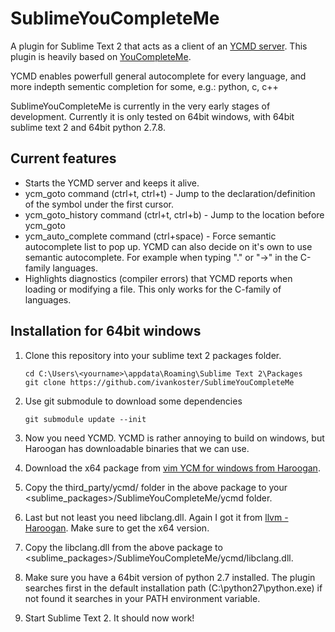 SublimeYouCompleteMe
====================
A plugin for Sublime Text 2 that acts as a client of an [YCMD server](https://github.com/Valloric/ycmd).
This plugin is heavily based on [YouCompleteMe](https://github.com/Valloric/YouCompleteMe).

YCMD enables powerfull general autocomplete for every language, and more indepth sementic completion for some, e.g.: python, c, c++

SublimeYouCompleteMe is currently in the very early stages of development.
Currently it is only tested on 64bit windows, with 64bit sublime text 2 and 64bit python 2.7.8.

Current features
----------------
* Starts the YCMD server and keeps it alive.
* ycm_goto command (ctrl+t, ctrl+t) - Jump to the declaration/definition of the symbol under the first cursor.
* ycm_goto_history command (ctrl+t, ctrl+b) - Jump to the location before ycm_goto
* ycm_auto_complete command (ctrl+space) - Force semantic autocomplete list to pop up. YCMD can also decide on it's own to use semantic autocomplete. For example when typing "." or "->" in the C-family languages.
* Highlights diagnostics (compiler errors) that YCMD reports when loading or modifying a file. This only works for the C-family of languages.

Installation for 64bit windows
-------------------------
1.  Clone this repository into your sublime text 2 packages folder.

        cd C:\Users\<yourname>\appdata\Roaming\Sublime Text 2\Packages
        git clone https://github.com/ivankoster/SublimeYouCompleteMe

2.  Use git submodule to download some dependencies

        git submodule update --init

3.  Now you need YCMD. YCMD is rather annoying to build on windows, but Haroogan has downloadable binaries that we can use.
4.  Download the x64 package from [vim YCM for windows from Haroogan](https://bitbucket.org/Haroogan/vim-youcompleteme-for-windows).
5.  Copy the third_party/ycmd/ folder in the above package to your <sublime_packages>/SublimeYouCompleteMe/ycmd folder.
6.  Last but not least you need libclang.dll. Again I got it from [llvm - Haroogan](https://bitbucket.org/Haroogan/llvm-for-windows). Make sure to get the x64 version.
7.  Copy the libclang.dll from the above package to <sublime_packages>/SublimeYouCompleteMe/ycmd/libclang.dll.
8.  Make sure you have a 64bit version of python 2.7 installed. The plugin searches first in the default installation path (C:\\python27\\python.exe) if not found it searches in your PATH environment variable.
9.  Start Sublime Text 2. It should now work!
